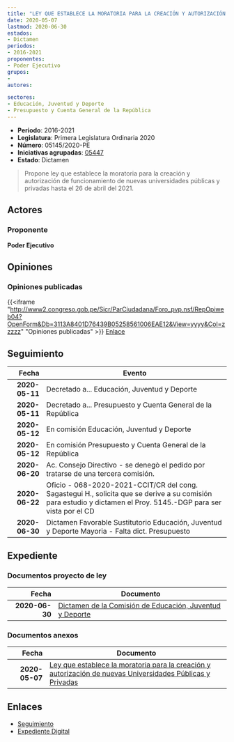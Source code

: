 ```yaml
---
title: "LEY QUE ESTABLECE LA MORATORIA PARA LA CREACIÓN Y AUTORIZACIÓN DE NUEVAS UNIVERSIDADES PÚBLICAS Y PRIVADAS"
date: 2020-05-07
lastmod: 2020-06-30
estados:
- Dictamen
periodos:
- 2016-2021
proponentes:
- Poder Ejecutivo
grupos:
- 
autores:

sectores:
- Educación, Juventud y Deporte
- Presupuesto y Cuenta General de la República
---
```

- **Periodo**: 2016-2021
- **Legislatura**: Primera Legislatura Ordinaria 2020
- **Número**: 05145/2020-PE
- **Iniciativas agrupadas**: [05447](../../05400/05447)
- **Estado**: Dictamen

> Propone ley que establece la moratoria para la creación y autorización de funcionamiento de nuevas universidades públicas y privadas hasta el 26 de abril del 2021.


## Actores

### Proponente

**Poder Ejecutivo**

## Opiniones

### Opiniones publicadas

{{<iframe "http://www2.congreso.gob.pe/Sicr/ParCiudadana/Foro_pvp.nsf/RepOpiweb04?OpenForm&Db=3113A8401D76439B05258561006EAE12&View=yyyy&Col=zzzzz" "Opiniones publicadas" >}}
[Enlace](http://www2.congreso.gob.pe/Sicr/ParCiudadana/Foro_pvp.nsf/RepOpiweb04?OpenForm&Db=3113A8401D76439B05258561006EAE12&View=yyyy&Col=zzzzz)


## Seguimiento

| Fecha | Evento |
|------:|--------|
| **2020-05-11** | Decretado a... Educación, Juventud y Deporte |
| **2020-05-11** | Decretado a... Presupuesto y Cuenta General de la República |
| **2020-05-12** | En comisión Educación, Juventud y Deporte |
| **2020-05-12** | En comisión Presupuesto y Cuenta General de la República |
| **2020-06-20** | Ac. Consejo Directivo - se denegò el pedido por tratarse de una tercera comisión. |
| **2020-06-22** | Oficio - 068-2020-2021-CCIT/CR del cong. Sagastegui H., solicita que se derive a su comisión para estudio y dictamen el Proy. 5145.-DGP para ser vista por el CD |
| **2020-06-30** | Dictamen Favorable Sustitutorio Educación, Juventud y Deporte Mayoria - Falta dict. Presupuesto |

## Expediente

### Documentos proyecto de ley

| Fecha | Documento |
|------:|-----------|
| **2020-06-30** | [Dictamen de la Comisión de Educación, Juventud y Deporte](http://www.leyes.congreso.gob.pe/Documentos/2016_2021/Dictamenes/Proyectos_de_Ley/05145DC10MAY20200620.pdf) |

### Documentos anexos

| Fecha | Documento |
|------:|-----------|
| **2020-05-07** | [Ley que establece la moratoria para la creación y autorización de nuevas Universidades Públicas y Privadas](http://www.leyes.congreso.gob.pe/Documentos/2016_2021/Proyectos_de_Ley_y_de_Resoluciones_Legislativas/PL05145_20200507..pdf) |

## Enlaces

- [Seguimiento](http://www2.congreso.gob.pe/Sicr/TraDocEstProc/CLProLey2016.nsf/f7fff46988ca05b1052578e100829cc7/aa53176612e602d3052585610076d003?OpenDocument)
- [Expediente Digital](http://www2.congreso.gob.pe/Sicr/TraDocEstProc/Expvirt_2011.nsf/visbusqptramdoc1621/05145?opendocument)

